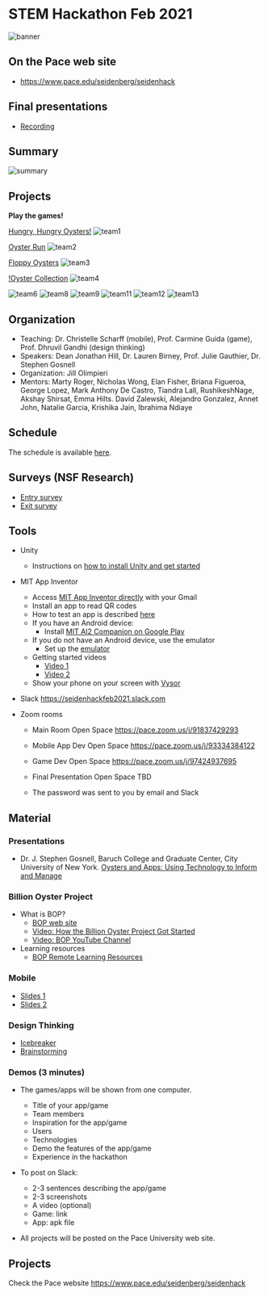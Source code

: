 # STEM Hackathon Feb 2021

![banner](https://github.com/PACESTEM/STEMHackathonFeb2021/blob/main/bannersmall.png)

## On the Pace web site

  * https://www.pace.edu/seidenberg/seidenhack

## Final presentations
  
  * [Recording](https://pace.hosted.panopto.com/Panopto/Pages/Viewer.aspx?id=7bbb81af-d90f-4594-b688-acdd013434c7)

## Summary

![summary](https://github.com/PACESTEM/STEMHackathonFeb2021/blob/main/smallsummary.png)

## Projects

**Play the games!**

[Hungry, Hungry Oysters!](https://kaylizl.itch.io/hungry-hungry-oysters)
![team1](https://github.com/PACESTEM/STEMHackathonFeb2021/blob/main/img/team1s.png)

[Oyster Run](https://elanfisher.itch.io/oyster-run)
![team2](https://github.com/PACESTEM/STEMHackathonFeb2021/blob/main/img/team2s.png)

[Floppy Oysters](https://blxae.itch.io/floppy-oysters)
![team3](https://github.com/PACESTEM/STEMHackathonFeb2021/blob/main/img/team3s.png)

[!Oyster Collection](https://erikhanson.itch.io/oyster-collection)
![team4](https://github.com/PACESTEM/STEMHackathonFeb2021/blob/main/img/team4s.png)

![team6](https://github.com/PACESTEM/STEMHackathonFeb2021/blob/main/img/team6s.png)
![team8](https://github.com/PACESTEM/STEMHackathonFeb2021/blob/main/img/team8s.png)
![team9](https://github.com/PACESTEM/STEMHackathonFeb2021/blob/main/img/team9s.png)
![team11](https://github.com/PACESTEM/STEMHackathonFeb2021/blob/main/img/team11s.png)
![team12](https://github.com/PACESTEM/STEMHackathonFeb2021/blob/main/img/team12s.png)
![team13](https://github.com/PACESTEM/STEMHackathonFeb2021/blob/main/img/team13s.png)

## Organization

  * Teaching: Dr. Christelle Scharff (mobile), Prof. Carmine Guida (game), Prof. Dhruvil Gandhi (design thinking)
  * Speakers: Dean Jonathan Hill, Dr. Lauren Birney, Prof. Julie Gauthier, Dr. Stephen Gosnell
  * Organization: Jill Olimpieri
  * Mentors: Marty	Roger, Nicholas	Wong, Elan	Fisher, Briana	Figueroa, George	Lopez, Mark Anthony	De Castro, Tiandra	Lall, RushikeshNage, Akshay Shirsat, Emma	Hilts. David Zalewski, Alejandro	Gonzalez, Annet John, Natalie Garcia, Krishika	Jain, Ibrahima Ndiaye

## Schedule

The schedule is available [here](https://docs.google.com/spreadsheets/d/1NR7N2MBm6g7LCoFWPCSte0xA8u1s4m37CS_kjd3MDBE/edit?usp=sharing).

## Surveys (NSF Research)

  * [Entry survey](https://bit.ly/bopstudy_stem-camp)
  * [Exit survey](https://bit.ly/bop-stem-camp-post)
  
## Tools

* Unity
  * Instructions on [how to install Unity and get started](http://bit.ly/before_we_begin)
  
* MIT App Inventor
  * Access [MIT App Inventor directly](https://appinventor.mit.edu) with your Gmail
  * Install an app to read QR codes 
  * How to test an app is described [here](http://appinventor.mit.edu/explore/ai2/setup)
  * If you have an Android device:
    * Install [MIT AI2 Companion on Google Play](https://play.google.com/store/apps/details?id=edu.mit.appinventor.aicompanion3&hl=en_US&gl=US)
  * If you do not have an Android device, use the emulator
    * Set up the [emulator](https://appinventor.mit.edu/explore/ai2/setup-emulator.html)
  * Getting started videos
    * [Video 1](https://www.youtube.com/watch?v=Vdo8UdkgDD8&feature=youtu.be)
    * [Video 2](https://www.youtube.com/watch?v=0hikoCvM3oc&feature=youtu.be)
  * Show your phone on your screen with [Vysor](https://www.vysor.io/)
    
* Slack https://seidenhackfeb2021.slack.com 
* Zoom rooms

  * Main Room Open Space https://pace.zoom.us/j/91837429293

  * Mobile App Dev Open Space https://pace.zoom.us/j/93334384122

  * Game Dev Open Space https://pace.zoom.us/j/97424937695

  * Final Presentation Open Space TBD
  
  * The password was sent to you by email and Slack

## Material

### Presentations

* Dr. J. Stephen Gosnell, Baruch College and Graduate Center, City University of New York. [Oysters and Apps: Using Technology to Inform and Manage](https://docs.google.com/presentation/d/1dhpejGG8HmXtLmuVXwrUyEAPPCEXho65_cwQdbSDlds/edit?usp=sharing)

### Billion Oyster Project

* What is BOP?
  * [BOP web site](https://www.billionoysterproject.org)
  * [Video: How the Billion Oyster Project Got Started](https://youtu.be/bIre6IK1YxQ)
  * [Video: BOP YouTube Channel](https://www.youtube.com/channel/UCu51XPII7JI7ANH_1xklViA)
* Learning resources
  * [BOP Remote Learning Resources](https://www.billionoysterproject.org/remote-learning)

### Mobile

* [Slides 1](https://bit.ly/seidenhack202mobileslides)
* [Slides 2](https://bit.ly/2VETou2)

### Design Thinking

* [Icebreaker](https://app.mural.co/t/nycdesignfactory1093/m/nycdesignfactory1093/1614200587240/1f94cb1bbb21a27351353f97f2eb83fa0559743e)
* [Brainstorming](https://docs.google.com/presentation/d/1nbLhHXI2G0ZTQ2VdYhpBdxqAxX5cPUY5WXVnWgHwwG0/edit)

### Demos (3 minutes)

  * The games/apps will be shown from one computer. 
    * Title of your app/game
    * Team members
    * Inspiration for the app/game
    * Users
    * Technologies
    * Demo the features of the app/game
    * Experience in the hackathon
  
  * To post on Slack:
    * 2-3 sentences describing the app/game
    * 2-3 screenshots
    * A video (optional)
    * Game: link
    * App: apk file
   
  * All projects will be posted on the Pace University web site.

## Projects

Check the Pace website https://www.pace.edu/seidenberg/seidenhack


